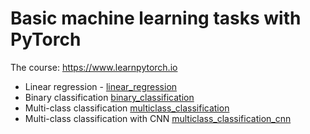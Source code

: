 # Basic machine learning tasks with PyTorch

The course: https://www.learnpytorch.io

- Linear regression - [linear_regression](linear_regression)
- Binary classification [binary_classification](bin-classification)
- Multi-class classification [multiclass_classification](multi-classification)
- Multi-class classification with CNN [multiclass_classification_cnn](multi-class-cnn)